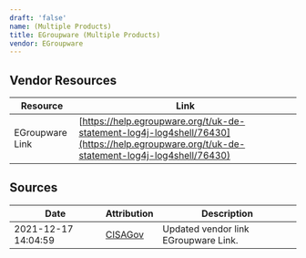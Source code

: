 ```yaml
---
draft: 'false'
name: (Multiple Products)
title: EGroupware (Multiple Products)
vendor: EGroupware
---
```


## Vendor Resources
| Resource | Link |
| --- | --- |
| EGroupware Link | [https://help.egroupware.org/t/uk-de-statement-log4j-log4shell/76430](https://help.egroupware.org/t/uk-de-statement-log4j-log4shell/76430) |



## Sources
| Date | Attribution | Description |
| --- | --- | --- |
| 2021-12-17 14:04:59 | [CISAGov](https://raw.githubusercontent.com/cisagov/log4j-affected-db/develop/README.md) | Updated vendor link EGroupware Link.  |

